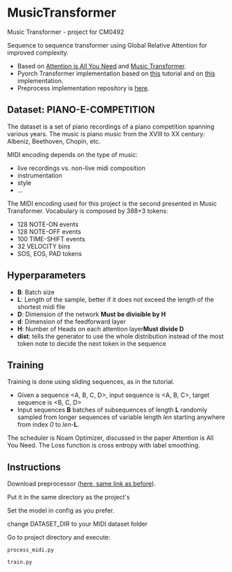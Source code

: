 # MusicTransformer
Music Transformer - project for CM0492

Sequence to sequence transformer using Global Relative Attention for improved complexity.
- Based on [Attention is All You Need](https://arxiv.org/abs/1706.03762) and [Music Transformer](https://arxiv.org/abs/1809.04281).
- Pyorch Transformer implementation based on [this](https://pytorch.org/tutorials/beginner/transformer_tutorial.html) tutorial and on [this](https://github.com/jason9693/MusicTransformer-pytorch) implementation.
- Preprocess implementation repository is [here](https://github.com/jason9693/midi-neural-processor).

## Dataset: PIANO-E-COMPETITION
The dataset is a set of piano recordings of a piano competition spanning various years.
The music is piano music from the XVIII to XX century: Albeniz, Beethoven, Chopin, etc.

MIDI encoding depends on the type of music:
- live recordings vs. non-live midi composition
- instrumentation
- style
- ...

The MIDI encoding used for this project is the second presented in Music Transformer.
Vocabulary is composed by 388+3 tokens: 
- 128 NOTE-ON events
- 128 NOTE-OFF events
- 100 TIME-SHIFT events
- 32 VELOCITY bins
- SOS, EOS, PAD tokens

## Hyperparameters

- **B**: Batch size
- **L**: Length of the sample, better if it does not exceed the length of the shortest midi file
- **D**: Dimension of the network **Must be divisible by H**
- **d**: Dimension of the feedforward layer
- **H**: Number of Heads on each attention layer**Must divide D**
- **dist**: tells the generator to use the whole distribution instead of the most token note to decide the next token in the sequence


## Training
Training is done using sliding sequences, as in the tutorial.

- Given a sequence <A, B, C, D>, input sequence is <A, B, C>, target sequence is <B, C, D>
- Input sequences **B** batches of subsequences of length **L** randomly sampled from longer sequences of variable length _len_ starting anywhere from index _0_ to _len_-**L**.

The scheduler is Noam Optimizer, discussed in the paper Attention is All You Need.
The Loss function is cross entropy with label smoothing.

## Instructions

Download preprocessor ([here, same link as before](https://github.com/jason9693/midi-neural-processor)).

Put it in the same directory as the project's

Set the model in config as you prefer.

change DATASET_DIR to your MIDI dataset folder

Go to project directory and execute:

`process_midi.py`

`train.py`
